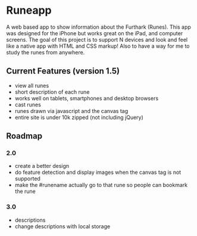 # Runeapp 
A web based app to show information about the Furthark (Runes). This app was designed for the iPhone but works great on the iPad, and computer screens. The goal of this project is to support N devices and look and feel like a native app with HTML and CSS markup! Also to have a way for me to study the runes from anywhere. 

## Current Features (version 1.5)
- view all runes
- short description of each rune
- works well on tablets, smartphones and desktop browsers
- cast runes 
- runes drawn via javascript and the canvas tag
- entire site is under 10k zipped (not including jQuery)

## Roadmap

### 2.0
- create a better design 
- do feature detection and display images when the canvas tag is not supported 
- make the #runename actually go to that rune so people can bookmark the rune

### 3.0  
- descriptions 
- change descriptions with local storage




